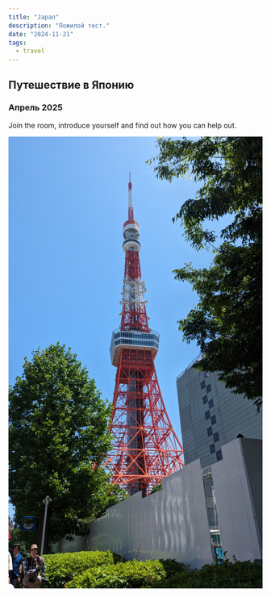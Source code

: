 ```yaml
---
title: "Japan"
description: "Пожилой тест."
date: "2024-11-21"
tags:
  - travel
---
```


## Путешествие в Японию
### Апрель 2025

Join the room, introduce yourself and find out how you can help out.

![Tokyo Tower](./japan1.jpg)
